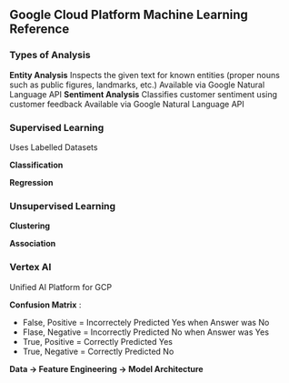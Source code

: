 ## Google Cloud Platform Machine Learning Reference




### Types of Analysis

**Entity Analysis**
Inspects the given text for known entities (proper nouns such as public figures, landmarks, etc.)
Available via Google Natural Language API
**Sentiment Analysis**
Classifies customer sentiment using customer feedback
Available via Google Natural Language API

### Supervised Learning
Uses Labelled Datasets

**Classification**

**Regression**

### Unsupervised Learning

**Clustering**

**Association**

### Vertex AI
Unified AI Platform for GCP

**Confusion Matrix** : 
 - False, Positive = Incorrectely Predicted Yes when Answer was No
 - Flase, Negative = Incorrectly Predicted No when Answer was Yes
 - True, Positive = Correctly Predicted Yes
 - True, Negative = Correctly Predicted No

 **Data -> Feature Engineering -> Model Architecture**
